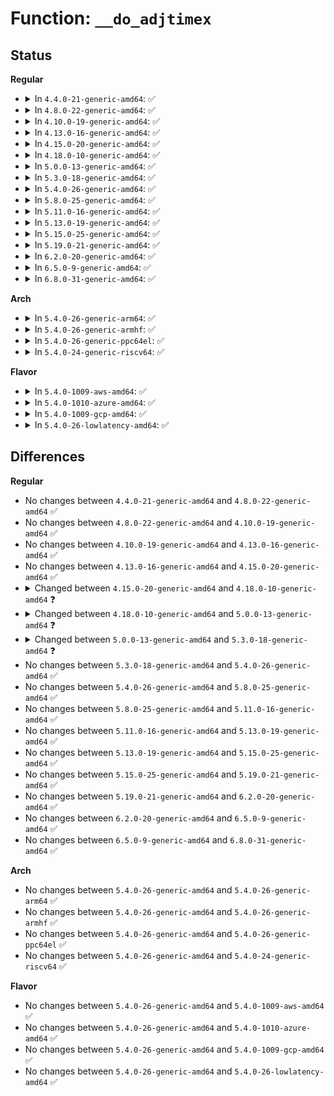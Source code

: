 # Function: <code>__do_adjtimex</code>

## Status
<b>Regular</b>
<ul>
<li>
<details>
<summary>In <code>4.4.0-21-generic-amd64</code>: ✅</summary>

```c
int __do_adjtimex(struct timex * txc, struct timespec * ts, s32 * time_tai)
```

```json
{
  "name": "__do_adjtimex",
  "collision_type": "Unique Global",
  "inline_type": "No",
  "funcs": [
    {
      "addr": 18446744071579857936,
      "name": "__do_adjtimex",
      "external": true,
      "loc": "kernel/time/ntp.c:715",
      "file": "kernel/time/ntp.c",
      "inline": "seen, unknown",
      "caller_inline": [],
      "caller_func": [
        "kernel/time/timekeeping.c:do_adjtimex"
      ]
    }
  ],
  "symbols": [
    {
      "addr": 18446744071579857936,
      "name": "__do_adjtimex",
      "section": ".text",
      "bind": "STB_GLOBAL",
      "size": 1471
    }
  ]
}
```
</details>
</li>
<li>
<details>
<summary>In <code>4.8.0-22-generic-amd64</code>: ✅</summary>

```c
int __do_adjtimex(struct timex * txc, struct timespec * ts, s32 * time_tai)
```

```json
{
  "name": "__do_adjtimex",
  "collision_type": "Unique Global",
  "inline_type": "No",
  "funcs": [
    {
      "addr": 18446744071579886928,
      "name": "__do_adjtimex",
      "external": true,
      "loc": "kernel/time/ntp.c:721",
      "file": "kernel/time/ntp.c",
      "inline": "seen, unknown",
      "caller_inline": [],
      "caller_func": [
        "kernel/time/timekeeping.c:do_adjtimex"
      ]
    }
  ],
  "symbols": [
    {
      "addr": 18446744071579886928,
      "name": "__do_adjtimex",
      "section": ".text",
      "bind": "STB_GLOBAL",
      "size": 1492
    }
  ]
}
```
</details>
</li>
<li>
<details>
<summary>In <code>4.10.0-19-generic-amd64</code>: ✅</summary>

```c
int __do_adjtimex(struct timex * txc, struct timespec * ts, s32 * time_tai)
```

```json
{
  "name": "__do_adjtimex",
  "collision_type": "Unique Global",
  "inline_type": "No",
  "funcs": [
    {
      "addr": 18446744071579898688,
      "name": "__do_adjtimex",
      "external": true,
      "loc": "kernel/time/ntp.c:721",
      "file": "kernel/time/ntp.c",
      "inline": "seen, unknown",
      "caller_inline": [],
      "caller_func": [
        "kernel/time/timekeeping.c:do_adjtimex"
      ]
    }
  ],
  "symbols": [
    {
      "addr": 18446744071579898688,
      "name": "__do_adjtimex",
      "section": ".text",
      "bind": "STB_GLOBAL",
      "size": 1492
    }
  ]
}
```
</details>
</li>
<li>
<details>
<summary>In <code>4.13.0-16-generic-amd64</code>: ✅</summary>

```c
int __do_adjtimex(struct timex * txc, struct timespec * ts, s32 * time_tai)
```

```json
{
  "name": "__do_adjtimex",
  "collision_type": "Unique Global",
  "inline_type": "No",
  "funcs": [
    {
      "addr": 18446744071579907232,
      "name": "__do_adjtimex",
      "external": true,
      "loc": "kernel/time/ntp.c:721",
      "file": "kernel/time/ntp.c",
      "inline": "seen, unknown",
      "caller_inline": [],
      "caller_func": [
        "kernel/time/timekeeping.c:do_adjtimex"
      ]
    }
  ],
  "symbols": [
    {
      "addr": 18446744071579907232,
      "name": "__do_adjtimex",
      "section": ".text",
      "bind": "STB_GLOBAL",
      "size": 1472
    }
  ]
}
```
</details>
</li>
<li>
<details>
<summary>In <code>4.15.0-20-generic-amd64</code>: ✅</summary>

```c
int __do_adjtimex(struct timex * txc, struct timespec * ts, s32 * time_tai)
```

```json
{
  "name": "__do_adjtimex",
  "collision_type": "Unique Global",
  "inline_type": "No",
  "funcs": [
    {
      "addr": 18446744071579952432,
      "name": "__do_adjtimex",
      "external": true,
      "loc": "kernel/time/ntp.c:721",
      "file": "kernel/time/ntp.c",
      "inline": "seen, unknown",
      "caller_inline": [],
      "caller_func": [
        "kernel/time/timekeeping.c:do_adjtimex"
      ]
    }
  ],
  "symbols": [
    {
      "addr": 18446744071579952432,
      "name": "__do_adjtimex",
      "section": ".text",
      "bind": "STB_GLOBAL",
      "size": 1472
    }
  ]
}
```
</details>
</li>
<li>
<details>
<summary>In <code>4.18.0-10-generic-amd64</code>: ✅</summary>

```c
int __do_adjtimex(struct timex * txc, struct timespec64 * ts, s32 * time_tai)
```

```json
{
  "name": "__do_adjtimex",
  "collision_type": "Unique Global",
  "inline_type": "No",
  "funcs": [
    {
      "addr": 18446744071579999968,
      "name": "__do_adjtimex",
      "external": true,
      "loc": "kernel/time/ntp.c:721",
      "file": "kernel/time/ntp.c",
      "inline": "seen, unknown",
      "caller_inline": [],
      "caller_func": [
        "kernel/time/timekeeping.c:do_adjtimex"
      ]
    }
  ],
  "symbols": [
    {
      "addr": 18446744071579999968,
      "name": "__do_adjtimex",
      "section": ".text",
      "bind": "STB_GLOBAL",
      "size": 1527
    }
  ]
}
```
</details>
</li>
<li>
<details>
<summary>In <code>5.0.0-13-generic-amd64</code>: ✅</summary>

```c
int __do_adjtimex(struct timex * txc, const struct timespec64 * ts, s32 * time_tai)
```

```json
{
  "name": "__do_adjtimex",
  "collision_type": "Unique Global",
  "inline_type": "No",
  "funcs": [
    {
      "addr": 18446744071580046304,
      "name": "__do_adjtimex",
      "external": true,
      "loc": "kernel/time/ntp.c:710",
      "file": "kernel/time/ntp.c",
      "inline": "seen, unknown",
      "caller_inline": [],
      "caller_func": [
        "kernel/time/timekeeping.c:do_adjtimex"
      ]
    }
  ],
  "symbols": [
    {
      "addr": 18446744071580046304,
      "name": "__do_adjtimex",
      "section": ".text",
      "bind": "STB_GLOBAL",
      "size": 1527
    }
  ]
}
```
</details>
</li>
<li>
<details>
<summary>In <code>5.3.0-18-generic-amd64</code>: ✅</summary>

```c
int __do_adjtimex(struct __kernel_timex * txc, const struct timespec64 * ts, s32 * time_tai, struct audit_ntp_data * ad)
```

```json
{
  "name": "__do_adjtimex",
  "collision_type": "Unique Global",
  "inline_type": "No",
  "funcs": [
    {
      "addr": 18446744071580089952,
      "name": "__do_adjtimex",
      "external": true,
      "loc": "kernel/time/ntp.c:714",
      "file": "kernel/time/ntp.c",
      "inline": "seen, unknown",
      "caller_inline": [],
      "caller_func": [
        "kernel/time/timekeeping.c:do_adjtimex"
      ]
    }
  ],
  "symbols": [
    {
      "addr": 18446744071580089952,
      "name": "__do_adjtimex",
      "section": ".text",
      "bind": "STB_GLOBAL",
      "size": 1498
    }
  ]
}
```
</details>
</li>
<li>
<details>
<summary>In <code>5.4.0-26-generic-amd64</code>: ✅</summary>

```c
int __do_adjtimex(struct __kernel_timex * txc, const struct timespec64 * ts, s32 * time_tai, struct audit_ntp_data * ad)
```

```json
{
  "name": "__do_adjtimex",
  "collision_type": "Unique Global",
  "inline_type": "No",
  "funcs": [
    {
      "addr": 18446744071580138912,
      "name": "__do_adjtimex",
      "external": true,
      "loc": "kernel/time/ntp.c:714",
      "file": "kernel/time/ntp.c",
      "inline": "seen, unknown",
      "caller_inline": [],
      "caller_func": [
        "kernel/time/timekeeping.c:do_adjtimex"
      ]
    }
  ],
  "symbols": [
    {
      "addr": 18446744071580138912,
      "name": "__do_adjtimex",
      "section": ".text",
      "bind": "STB_GLOBAL",
      "size": 1498
    }
  ]
}
```
</details>
</li>
<li>
<details>
<summary>In <code>5.8.0-25-generic-amd64</code>: ✅</summary>

```c
int __do_adjtimex(struct __kernel_timex * txc, const struct timespec64 * ts, s32 * time_tai, struct audit_ntp_data * ad)
```

```json
{
  "name": "__do_adjtimex",
  "collision_type": "Unique Global",
  "inline_type": "No",
  "funcs": [
    {
      "addr": 18446744071580201312,
      "name": "__do_adjtimex",
      "external": true,
      "loc": "kernel/time/ntp.c:714",
      "file": "kernel/time/ntp.c",
      "inline": "seen, unknown",
      "caller_inline": [],
      "caller_func": [
        "kernel/time/timekeeping.c:do_adjtimex"
      ]
    }
  ],
  "symbols": [
    {
      "addr": 18446744071580201312,
      "name": "__do_adjtimex",
      "section": ".text",
      "bind": "STB_GLOBAL",
      "size": 785
    }
  ]
}
```
</details>
</li>
<li>
<details>
<summary>In <code>5.11.0-16-generic-amd64</code>: ✅</summary>

```c
int __do_adjtimex(struct __kernel_timex * txc, const struct timespec64 * ts, s32 * time_tai, struct audit_ntp_data * ad)
```

```json
{
  "name": "__do_adjtimex",
  "collision_type": "Unique Global",
  "inline_type": "No",
  "funcs": [
    {
      "addr": 18446744071580186128,
      "name": "__do_adjtimex",
      "external": true,
      "loc": "kernel/time/ntp.c:762",
      "file": "kernel/time/ntp.c",
      "inline": "seen, unknown",
      "caller_inline": [],
      "caller_func": [
        "kernel/time/timekeeping.c:do_adjtimex"
      ]
    }
  ],
  "symbols": [
    {
      "addr": 18446744071580186128,
      "name": "__do_adjtimex",
      "section": ".text",
      "bind": "STB_GLOBAL",
      "size": 785
    }
  ]
}
```
</details>
</li>
<li>
<details>
<summary>In <code>5.13.0-19-generic-amd64</code>: ✅</summary>

```c
int __do_adjtimex(struct __kernel_timex * txc, const struct timespec64 * ts, s32 * time_tai, struct audit_ntp_data * ad)
```

```json
{
  "name": "__do_adjtimex",
  "collision_type": "Unique Global",
  "inline_type": "No",
  "funcs": [
    {
      "addr": 18446744071580190528,
      "name": "__do_adjtimex",
      "external": true,
      "loc": "kernel/time/ntp.c:762",
      "file": "kernel/time/ntp.c",
      "inline": "seen, unknown",
      "caller_inline": [],
      "caller_func": [
        "kernel/time/timekeeping.c:do_adjtimex"
      ]
    }
  ],
  "symbols": [
    {
      "addr": 18446744071580190528,
      "name": "__do_adjtimex",
      "section": ".text",
      "bind": "STB_GLOBAL",
      "size": 813
    }
  ]
}
```
</details>
</li>
<li>
<details>
<summary>In <code>5.15.0-25-generic-amd64</code>: ✅</summary>

```c
int __do_adjtimex(struct __kernel_timex * txc, const struct timespec64 * ts, s32 * time_tai, struct audit_ntp_data * ad)
```

```json
{
  "name": "__do_adjtimex",
  "collision_type": "Unique Global",
  "inline_type": "No",
  "funcs": [
    {
      "addr": 18446744071580336880,
      "name": "__do_adjtimex",
      "external": true,
      "loc": "kernel/time/ntp.c:762",
      "file": "kernel/time/ntp.c",
      "inline": "seen, unknown",
      "caller_inline": [],
      "caller_func": [
        "kernel/time/timekeeping.c:do_adjtimex"
      ]
    }
  ],
  "symbols": [
    {
      "addr": 18446744071580336880,
      "name": "__do_adjtimex",
      "section": ".text",
      "bind": "STB_GLOBAL",
      "size": 813
    }
  ]
}
```
</details>
</li>
<li>
<details>
<summary>In <code>5.19.0-21-generic-amd64</code>: ✅</summary>

```c
int __do_adjtimex(struct __kernel_timex * txc, const struct timespec64 * ts, s32 * time_tai, struct audit_ntp_data * ad)
```

```json
{
  "name": "__do_adjtimex",
  "collision_type": "Unique Global",
  "inline_type": "No",
  "funcs": [
    {
      "addr": 18446744071580549872,
      "name": "__do_adjtimex",
      "external": true,
      "loc": "kernel/time/ntp.c:762",
      "file": "kernel/time/ntp.c",
      "inline": "seen, unknown",
      "caller_inline": [],
      "caller_func": [
        "kernel/time/timekeeping.c:do_adjtimex"
      ]
    }
  ],
  "symbols": [
    {
      "addr": 18446744071580549872,
      "name": "__do_adjtimex",
      "section": ".text",
      "bind": "STB_GLOBAL",
      "size": 750
    }
  ]
}
```
</details>
</li>
<li>
<details>
<summary>In <code>6.2.0-20-generic-amd64</code>: ✅</summary>

```c
int __do_adjtimex(struct __kernel_timex * txc, const struct timespec64 * ts, s32 * time_tai, struct audit_ntp_data * ad)
```

```json
{
  "name": "__do_adjtimex",
  "collision_type": "Unique Global",
  "inline_type": "No",
  "funcs": [
    {
      "addr": 18446744071580807456,
      "name": "__do_adjtimex",
      "external": true,
      "loc": "kernel/time/ntp.c:762",
      "file": "kernel/time/ntp.c",
      "inline": "seen, unknown",
      "caller_inline": [],
      "caller_func": [
        "kernel/time/timekeeping.c:do_adjtimex"
      ]
    }
  ],
  "symbols": [
    {
      "addr": 18446744071580807456,
      "name": "__do_adjtimex",
      "section": ".text",
      "bind": "STB_GLOBAL",
      "size": 750
    }
  ]
}
```
</details>
</li>
<li>
<details>
<summary>In <code>6.5.0-9-generic-amd64</code>: ✅</summary>

```c
int __do_adjtimex(struct __kernel_timex * txc, const struct timespec64 * ts, s32 * time_tai, struct audit_ntp_data * ad)
```

```json
{
  "name": "__do_adjtimex",
  "collision_type": "Unique Global",
  "inline_type": "No",
  "funcs": [
    {
      "addr": 18446744071580890624,
      "name": "__do_adjtimex",
      "external": true,
      "loc": "kernel/time/ntp.c:762",
      "file": "kernel/time/ntp.c",
      "inline": "seen, unknown",
      "caller_inline": [],
      "caller_func": [
        "kernel/time/timekeeping.c:do_adjtimex"
      ]
    }
  ],
  "symbols": [
    {
      "addr": 18446744071580890624,
      "name": "__do_adjtimex",
      "section": ".text",
      "bind": "STB_GLOBAL",
      "size": 756
    }
  ]
}
```
</details>
</li>
<li>
<details>
<summary>In <code>6.8.0-31-generic-amd64</code>: ✅</summary>

```c
int __do_adjtimex(struct __kernel_timex * txc, const struct timespec64 * ts, s32 * time_tai, struct audit_ntp_data * ad)
```

```json
{
  "name": "__do_adjtimex",
  "collision_type": "Unique Global",
  "inline_type": "No",
  "funcs": [
    {
      "addr": 18446744071580981056,
      "name": "__do_adjtimex",
      "external": true,
      "loc": "kernel/time/ntp.c:762",
      "file": "kernel/time/ntp.c",
      "inline": "seen, unknown",
      "caller_inline": [],
      "caller_func": [
        "kernel/time/timekeeping.c:do_adjtimex"
      ]
    }
  ],
  "symbols": [
    {
      "addr": 18446744071580981056,
      "name": "__do_adjtimex",
      "section": ".text",
      "bind": "STB_GLOBAL",
      "size": 756
    }
  ]
}
```
</details>
</li>
</ul>
<b>Arch</b>
<ul>
<li>
<details>
<summary>In <code>5.4.0-26-generic-arm64</code>: ✅</summary>

```c
int __do_adjtimex(struct __kernel_timex * txc, const struct timespec64 * ts, s32 * time_tai, struct audit_ntp_data * ad)
```

```json
{
  "name": "__do_adjtimex",
  "collision_type": "Unique Global",
  "inline_type": "No",
  "funcs": [
    {
      "addr": 18446603336491360528,
      "name": "__do_adjtimex",
      "external": true,
      "loc": "kernel/time/ntp.c:714",
      "file": "kernel/time/ntp.c",
      "inline": "seen, unknown",
      "caller_inline": [],
      "caller_func": [
        "kernel/time/timekeeping.c:do_adjtimex"
      ]
    }
  ],
  "symbols": [
    {
      "addr": 18446603336491360528,
      "name": "__do_adjtimex",
      "section": ".text",
      "bind": "STB_GLOBAL",
      "size": 1304
    }
  ]
}
```
</details>
</li>
<li>
<details>
<summary>In <code>5.4.0-26-generic-armhf</code>: ✅</summary>

```c
int __do_adjtimex(struct __kernel_timex * txc, const struct timespec64 * ts, s32 * time_tai, struct audit_ntp_data * ad)
```

```json
{
  "name": "__do_adjtimex",
  "collision_type": "Unique Global",
  "inline_type": "No",
  "funcs": [
    {
      "addr": 3225358588,
      "name": "__do_adjtimex",
      "external": true,
      "loc": "kernel/time/ntp.c:714",
      "file": "kernel/time/ntp.c",
      "inline": "seen, unknown",
      "caller_inline": [],
      "caller_func": [
        "kernel/time/timekeeping.c:do_adjtimex"
      ]
    }
  ],
  "symbols": [
    {
      "addr": 3225358588,
      "name": "__do_adjtimex",
      "section": ".text",
      "bind": "STB_GLOBAL",
      "size": 2132
    }
  ]
}
```
</details>
</li>
<li>
<details>
<summary>In <code>5.4.0-26-generic-ppc64el</code>: ✅</summary>

```c
int __do_adjtimex(struct __kernel_timex * txc, const struct timespec64 * ts, s32 * time_tai, struct audit_ntp_data * ad)
```

```json
{
  "name": "__do_adjtimex",
  "collision_type": "Unique Global",
  "inline_type": "No",
  "funcs": [
    {
      "addr": 13835058055284294416,
      "name": "__do_adjtimex",
      "external": true,
      "loc": "kernel/time/ntp.c:714",
      "file": "kernel/time/ntp.c",
      "inline": "seen, unknown",
      "caller_inline": [],
      "caller_func": [
        "kernel/time/timekeeping.c:do_adjtimex"
      ]
    }
  ],
  "symbols": [
    {
      "addr": 13835058055284294416,
      "name": "__do_adjtimex",
      "section": ".text",
      "bind": "STB_GLOBAL",
      "size": 1900
    }
  ]
}
```
</details>
</li>
<li>
<details>
<summary>In <code>5.4.0-24-generic-riscv64</code>: ✅</summary>

```c
int __do_adjtimex(struct __kernel_timex * txc, const struct timespec64 * ts, s32 * time_tai, struct audit_ntp_data * ad)
```

```json
{
  "name": "__do_adjtimex",
  "collision_type": "Unique Global",
  "inline_type": "No",
  "funcs": [
    {
      "addr": 18446743936271852096,
      "name": "__do_adjtimex",
      "external": true,
      "loc": "kernel/time/ntp.c:714",
      "file": "kernel/time/ntp.c",
      "inline": "seen, unknown",
      "caller_inline": [],
      "caller_func": [
        "kernel/time/timekeeping.c:do_adjtimex"
      ]
    }
  ],
  "symbols": [
    {
      "addr": 18446743936271852096,
      "name": "__do_adjtimex",
      "section": ".text",
      "bind": "STB_GLOBAL",
      "size": 1464
    }
  ]
}
```
</details>
</li>
</ul>
<b>Flavor</b>
<ul>
<li>
<details>
<summary>In <code>5.4.0-1009-aws-amd64</code>: ✅</summary>

```c
int __do_adjtimex(struct __kernel_timex * txc, const struct timespec64 * ts, s32 * time_tai, struct audit_ntp_data * ad)
```

```json
{
  "name": "__do_adjtimex",
  "collision_type": "Unique Global",
  "inline_type": "No",
  "funcs": [
    {
      "addr": 18446744071580108112,
      "name": "__do_adjtimex",
      "external": true,
      "loc": "kernel/time/ntp.c:714",
      "file": "kernel/time/ntp.c",
      "inline": "seen, unknown",
      "caller_inline": [],
      "caller_func": [
        "kernel/time/timekeeping.c:do_adjtimex"
      ]
    }
  ],
  "symbols": [
    {
      "addr": 18446744071580108112,
      "name": "__do_adjtimex",
      "section": ".text",
      "bind": "STB_GLOBAL",
      "size": 1498
    }
  ]
}
```
</details>
</li>
<li>
<details>
<summary>In <code>5.4.0-1010-azure-amd64</code>: ✅</summary>

```c
int __do_adjtimex(struct __kernel_timex * txc, const struct timespec64 * ts, s32 * time_tai, struct audit_ntp_data * ad)
```

```json
{
  "name": "__do_adjtimex",
  "collision_type": "Unique Global",
  "inline_type": "No",
  "funcs": [
    {
      "addr": 18446744071580053424,
      "name": "__do_adjtimex",
      "external": true,
      "loc": "kernel/time/ntp.c:714",
      "file": "kernel/time/ntp.c",
      "inline": "seen, unknown",
      "caller_inline": [],
      "caller_func": [
        "kernel/time/timekeeping.c:do_adjtimex"
      ]
    }
  ],
  "symbols": [
    {
      "addr": 18446744071580053424,
      "name": "__do_adjtimex",
      "section": ".text",
      "bind": "STB_GLOBAL",
      "size": 1498
    }
  ]
}
```
</details>
</li>
<li>
<details>
<summary>In <code>5.4.0-1009-gcp-amd64</code>: ✅</summary>

```c
int __do_adjtimex(struct __kernel_timex * txc, const struct timespec64 * ts, s32 * time_tai, struct audit_ntp_data * ad)
```

```json
{
  "name": "__do_adjtimex",
  "collision_type": "Unique Global",
  "inline_type": "No",
  "funcs": [
    {
      "addr": 18446744071580099184,
      "name": "__do_adjtimex",
      "external": true,
      "loc": "kernel/time/ntp.c:714",
      "file": "kernel/time/ntp.c",
      "inline": "seen, unknown",
      "caller_inline": [],
      "caller_func": [
        "kernel/time/timekeeping.c:do_adjtimex"
      ]
    }
  ],
  "symbols": [
    {
      "addr": 18446744071580099184,
      "name": "__do_adjtimex",
      "section": ".text",
      "bind": "STB_GLOBAL",
      "size": 1498
    }
  ]
}
```
</details>
</li>
<li>
<details>
<summary>In <code>5.4.0-26-lowlatency-amd64</code>: ✅</summary>

```c
int __do_adjtimex(struct __kernel_timex * txc, const struct timespec64 * ts, s32 * time_tai, struct audit_ntp_data * ad)
```

```json
{
  "name": "__do_adjtimex",
  "collision_type": "Unique Global",
  "inline_type": "No",
  "funcs": [
    {
      "addr": 18446744071580150928,
      "name": "__do_adjtimex",
      "external": true,
      "loc": "kernel/time/ntp.c:714",
      "file": "kernel/time/ntp.c",
      "inline": "seen, unknown",
      "caller_inline": [],
      "caller_func": [
        "kernel/time/timekeeping.c:do_adjtimex"
      ]
    }
  ],
  "symbols": [
    {
      "addr": 18446744071580150928,
      "name": "__do_adjtimex",
      "section": ".text",
      "bind": "STB_GLOBAL",
      "size": 1498
    }
  ]
}
```
</details>
</li>
</ul>

## Differences
<b>Regular</b>
<ul>
<li>
No changes between <code>4.4.0-21-generic-amd64</code> and <code>4.8.0-22-generic-amd64</code> ✅
</li>
<li>
No changes between <code>4.8.0-22-generic-amd64</code> and <code>4.10.0-19-generic-amd64</code> ✅
</li>
<li>
No changes between <code>4.10.0-19-generic-amd64</code> and <code>4.13.0-16-generic-amd64</code> ✅
</li>
<li>
No changes between <code>4.13.0-16-generic-amd64</code> and <code>4.15.0-20-generic-amd64</code> ✅
</li>
<li>
<details>
<summary>Changed between <code>4.15.0-20-generic-amd64</code> and <code>4.18.0-10-generic-amd64</code> ❓</summary>
<ul>
<li>
<b>Param type changed. </b>
<code>struct timespec * ts</code> ➡️ <code>struct timespec64 * ts</code>
</li>
</ul>
</details>
</li>
<li>
<details>
<summary>Changed between <code>4.18.0-10-generic-amd64</code> and <code>5.0.0-13-generic-amd64</code> ❓</summary>
<ul>
<li>
<b>Param type changed. </b>
<code>struct timespec64 * ts</code> ➡️ <code>const struct timespec64 * ts</code>
</li>
</ul>
</details>
</li>
<li>
<details>
<summary>Changed between <code>5.0.0-13-generic-amd64</code> and <code>5.3.0-18-generic-amd64</code> ❓</summary>
<ul>
<li>
<b>Param added. </b>
<code>struct audit_ntp_data * ad</code>
</li>
<li>
<b>Param type changed. </b>
<code>struct timex * txc</code> ➡️ <code>struct __kernel_timex * txc</code>
</li>
</ul>
</details>
</li>
<li>
No changes between <code>5.3.0-18-generic-amd64</code> and <code>5.4.0-26-generic-amd64</code> ✅
</li>
<li>
No changes between <code>5.4.0-26-generic-amd64</code> and <code>5.8.0-25-generic-amd64</code> ✅
</li>
<li>
No changes between <code>5.8.0-25-generic-amd64</code> and <code>5.11.0-16-generic-amd64</code> ✅
</li>
<li>
No changes between <code>5.11.0-16-generic-amd64</code> and <code>5.13.0-19-generic-amd64</code> ✅
</li>
<li>
No changes between <code>5.13.0-19-generic-amd64</code> and <code>5.15.0-25-generic-amd64</code> ✅
</li>
<li>
No changes between <code>5.15.0-25-generic-amd64</code> and <code>5.19.0-21-generic-amd64</code> ✅
</li>
<li>
No changes between <code>5.19.0-21-generic-amd64</code> and <code>6.2.0-20-generic-amd64</code> ✅
</li>
<li>
No changes between <code>6.2.0-20-generic-amd64</code> and <code>6.5.0-9-generic-amd64</code> ✅
</li>
<li>
No changes between <code>6.5.0-9-generic-amd64</code> and <code>6.8.0-31-generic-amd64</code> ✅
</li>
</ul>
<b>Arch</b>
<ul>
<li>
No changes between <code>5.4.0-26-generic-amd64</code> and <code>5.4.0-26-generic-arm64</code> ✅
</li>
<li>
No changes between <code>5.4.0-26-generic-amd64</code> and <code>5.4.0-26-generic-armhf</code> ✅
</li>
<li>
No changes between <code>5.4.0-26-generic-amd64</code> and <code>5.4.0-26-generic-ppc64el</code> ✅
</li>
<li>
No changes between <code>5.4.0-26-generic-amd64</code> and <code>5.4.0-24-generic-riscv64</code> ✅
</li>
</ul>
<b>Flavor</b>
<ul>
<li>
No changes between <code>5.4.0-26-generic-amd64</code> and <code>5.4.0-1009-aws-amd64</code> ✅
</li>
<li>
No changes between <code>5.4.0-26-generic-amd64</code> and <code>5.4.0-1010-azure-amd64</code> ✅
</li>
<li>
No changes between <code>5.4.0-26-generic-amd64</code> and <code>5.4.0-1009-gcp-amd64</code> ✅
</li>
<li>
No changes between <code>5.4.0-26-generic-amd64</code> and <code>5.4.0-26-lowlatency-amd64</code> ✅
</li>
</ul>
